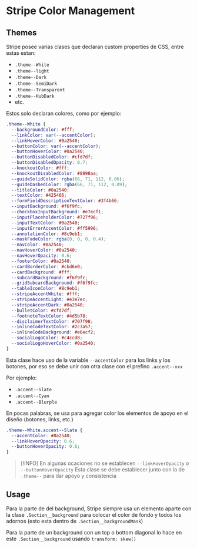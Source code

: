 # Stripe Color Management

## Themes

Stripe posee varias clases que declaran custom properties de CSS, entre estas estan:

- `.theme--White`
- `.theme--light`
- `.theme--Dark`
- `.theme--SemiDark`
- `.theme--Transparent`
- `.theme--HubDark`
- etc.

Estos solo declaran colores, como por ejemplo:

```css
.theme--White {
  --backgroundColor: #fff;
  --linkColor: var(--accentColor);
  --linkHoverColor: #0a2540;
  --buttonColor: var(--accentColor);
  --buttonHoverColor: #0a2540;
  --buttonDisabledColor: #cfd7df;
  --buttonDisabledOpacity: 0.7;
  --knockoutColor: #fff;
  --knockoutDisabledColor: #8898aa;
  --guideSolidColor: rgba(66, 71, 112, 0.06);
  --guideDashedColor: rgba(66, 71, 112, 0.09);
  --titleColor: #0a2540;
  --textColor: #425466;
  --formFieldDescriptionTextColor: #3f4b66;
  --inputBackground: #f6f9fc;
  --checkboxInputBackground: #e7ecf1;
  --inputPlaceholderColor: #727f96;
  --inputTextColor: #0a2540;
  --inputErrorAccentColor: #ff5996;
  --annotationColor: #8c9eb1;
  --maskFadeColor: rgba(0, 0, 0, 0.4);
  --navColor: #0a2540;
  --navHoverColor: #0a2540;
  --navHoverOpacity: 0.6;
  --footerColor: #0a2540;
  --cardBorderColor: #cbd6e0;
  --cardBackground: #fff;
  --subcardBackground: #f6f9fc;
  --gridSubcardBackground: #f6f9fc;
  --tableIconColor: #8c9eb1;
  --stripeAccentWhite: #fff;
  --stripeAccentLight: #e3e7ec;
  --stripeAccentDark: #0a2540;
  --bulletColor: #cfd7df;
  --footnoteTextColor: #4d5b78;
  --disclaimerTextColor: #707f98;
  --inlineCodeTextColor: #2c3a57;
  --inlineCodeBackground: #e6ecf2;
  --socialLogoColor: #c4ccd8;
  --socialLogoHoverColor: #0a2540;
}
```

Esta clase hace uso de la variable `--accentColor` para los links y los botones, por eso se debe unir con otra clase con el prefino `.accent--xxx`

Por ejemplo:

- `.accent--Slate`
- `.accent--Cyan`
- `.accent--Blurple`

En pocas palabras, se usa para agregar color los elementos de apoyo en el diseño (botones, links, etc.)

```css
.theme--White.accent--Slate {
  --accentColor: #0a2540;
  --linkHoverOpacity: 0.6;
  --buttonHoverOpacity: 0.6;
}
```

> [!INFO]
> En algunas ocaciones no se establecen `--linkHoverOpacity` o `--buttonHoverOpacity`
> Esta clase se debe establecer junto con la de `.theme--` para dar apoyo y consistencia

## Usage

Para la parte de del background, Stripe siempre usa un elemento aparte con la clase `.Section__background` para colocar el color de fondo y todos los adornos (esto esta dentro de `.Section__backgroundMask`)

Para la parte de un background con un top o bottom diagonal lo hace en este `.Section__background` usando `transform: skew()`


